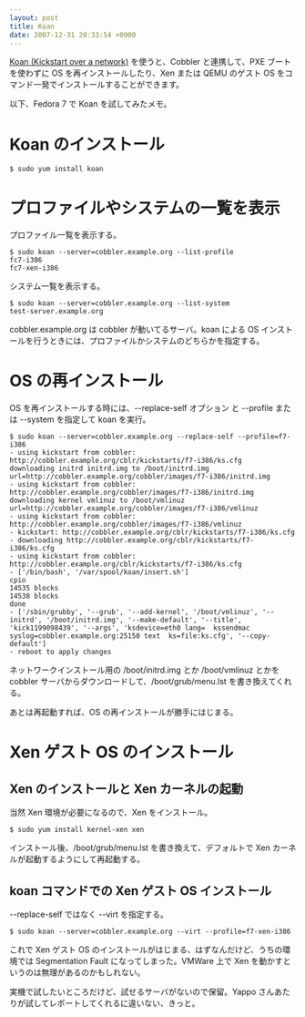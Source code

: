 ```yaml
---
layout: post
title: Koan
date: 2007-12-31 20:33:54 +0900
---
```



[Koan (Kickstart over a network)](http://cobbler.et.redhat.com/docs/koan.html) を使うと、Cobbler と連携して、PXE ブートを使わずに OS を再インストールしたり、Xen または QEMU のゲスト OS をコマンド一発でインストールすることができます。

以下、Fedora 7 で Koan を試してみたメモ。

# Koan のインストール

	
	$ sudo yum install koan
	

# プロファイルやシステムの一覧を表示

プロファイル一覧を表示する。

	
	$ sudo koan --server=cobbler.example.org --list-profile
	fc7-i386
	fc7-xen-i386 
	

システム一覧を表示する。

	
	$ sudo koan --server=cobbler.example.org --list-system
	test-server.example.org
	

cobbler.example.org は cobbler が動いてるサーバ。koan による OS インストールを行うときには、プロファイルかシステムのどちらかを指定する。


# OS の再インストール

OS を再インストールする時には、--replace-self オプション と --profile または --system を指定して koan を実行。

	
	$ sudo koan --server=cobbler.example.org --replace-self --profile=f7-i386
	- using kickstart from cobbler: http://cobbler.example.org/cblr/kickstarts/f7-i386/ks.cfg
	downloading initrd initrd.img to /boot/initrd.img
	url=http://cobbler.example.org/cobbler/images/f7-i386/initrd.img
	- using kickstart from cobbler: http://cobbler.example.org/cobbler/images/f7-i386/initrd.img
	downloading kernel vmlinuz to /boot/vmlinuz
	url=http://cobbler.example.org/cobbler/images/f7-i386/vmlinuz
	- using kickstart from cobbler: http://cobbler.example.org/cobbler/images/f7-i386/vmlinuz
	- kickstart: http://cobbler.example.org/cblr/kickstarts/f7-i386/ks.cfg
	- downloading http://cobbler.example.org/cblr/kickstarts/f7-i386/ks.cfg
	- using kickstart from cobbler: http://cobbler.example.org/cblr/kickstarts/f7-i386/ks.cfg
	- ['/bin/bash', '/var/spool/koan/insert.sh']
	cpio
	14535 blocks
	14538 blocks
	done
	- ['/sbin/grubby', '--grub', '--add-kernel', '/boot/vmlinuz', '--initrd', '/boot/initrd.img', '--make-default', '--title', 'kick1199098439', '--args', 'ksdevice=eth0 lang=  kssendmac syslog=cobbler.example.org:25150 text  ks=file:ks.cfg', '--copy-default']
	- reboot to apply changes 
	

ネットワークインストール用の /boot/initrd.img とか /boot/vmlinuz とかを cobbler サーバからダウンロードして、/boot/grub/menu.lst を書き換えてくれる。

あとは再起動すれば、OS の再インストールが勝手にはじまる。

# Xen ゲスト OS のインストール

## Xen のインストールと Xen カーネルの起動 

当然 Xen 環境が必要になるので、Xen をインストール。

	
	$ sudo yum install kernel-xen xen
	

インストール後、/boot/grub/menu.lst を書き換えて、デフォルトで Xen カーネルが起動するようにして再起動する。

## koan コマンドでの Xen ゲスト OS インストール

--replace-self ではなく --virt を指定する。

	
	$ sudo koan --server=cobbler.example.org --virt --profile=f7-xen-i386
	

これで Xen ゲスト OS のインストールがはじまる、はずなんだけど、うちの環境では Segmentation Fault になってしまった。VMWare 上で Xen を動かすというのは無理があるのかもしれない。

実機で試したいところだけど、試せるサーバがないので保留。Yappo さんあたりが試してレポートしてくれるに違いない、きっと。
